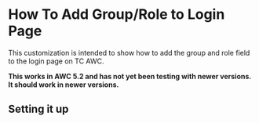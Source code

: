 # How To Add Group/Role to Login Page
This customization is intended to show how to add the group and role field to the login page on TC AWC.

**This works in AWC 5.2 and has not yet been testing with newer versions. It should work in newer versions.**


## Setting it up

